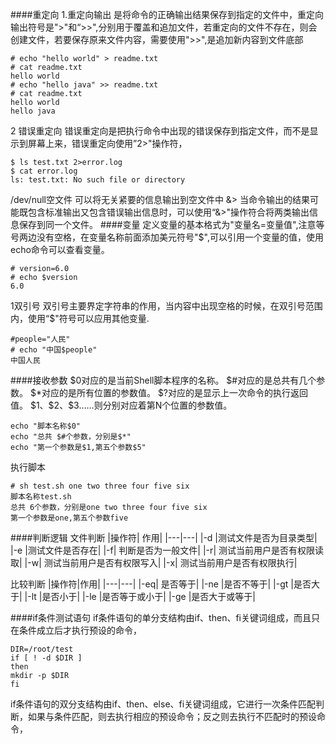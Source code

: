 ####重定向
1.重定向输出
是将命令的正确输出结果保存到指定的文件中，重定向输出符号是">"和“>>",分别用于覆盖和追加文件，若重定向的文件不存在，则会创建文件，若要保存原来文件内容，需要使用">>",是追加新内容到文件底部
```
# echo "hello world" > readme.txt
# cat readme.txt
hello world
# echo "hello java" >> readme.txt
# cat readme.txt
hello world
hello java
```
2 错误重定向
错误重定向是把执行命令中出现的错误保存到指定文件，而不是显示到屏幕上来，错误重定向使用”2>"操作符，
```
$ ls test.txt 2>error.log
$ cat error.log
ls: test.txt: No such file or directory
```
/dev/null空文件
可以将无关紧要的信息输出到空文件中
&>
当命令输出的结果可能既包含标准输出又包含错误输出信息时，可以使用“&>"操作符合将两类输出信息保存到同一个文件。
####变量
定义变量的基本格式为"变量名=变量值",注意等号两边没有空格，在变量名称前面添加美元符号"$",可以引用一个变量的值，使用echo命令可以查看变量。
```
# version=6.0
# echo $version
6.0
```
1双引号
双引号主要界定字符串的作用，当内容中出现空格的时候，在双引号范围内，使用“$"符号可以应用其他变量.
```
#people="人民"
# echo "中国$people"
中国人民
```

####接收参数
\$0对应的是当前Shell脚本程序的名称。
\$#对应的是总共有几个参数。
\$*对应的是所有位置的参数值。
\$?对应的是显示上一次命令的执行返回值。
\$1、\$2、\$3……则分别对应着第N个位置的参数值。
```
echo "脚本名称$0"
echo "总共 $#个参数，分别是$*"
echo "第一个参数是$1,第五个参数$5"
```
执行脚本
```
# sh test.sh one two three four five six
脚本名称test.sh
总共 6个参数，分别是one two three four five six
第一个参数是one,第五个参数five
```
####判断逻辑
文件判断
|操作符|	作用|
|---|---|
|-d	|测试文件是否为目录类型|
|-e	|测试文件是否存在|
|-f|	判断是否为一般文件|
|-r|	测试当前用户是否有权限读取|
|-w|	测试当前用户是否有权限写入|
|-x|	测试当前用户是否有权限执行|

比较判断
|操作符|作用|
|---|---|
|-eq|	是否等于|
|-ne	|是否不等于|
|-gt	|是否大于|
|-lt	|是否小于|
|-le	|是否等于或小于|
|-ge	|是否大于或等于|

 ####if条件测试语句
if条件语句的单分支结构由if、then、fi关键词组成，而且只在条件成立后才执行预设的命令，
```
DIR=/root/test
if [ ! -d $DIR ]
then
mkdir -p $DIR
fi
```
if条件语句的双分支结构由if、then、else、fi关键词组成，它进行一次条件匹配判断，如果与条件匹配，则去执行相应的预设命令；反之则去执行不匹配时的预设命令，
